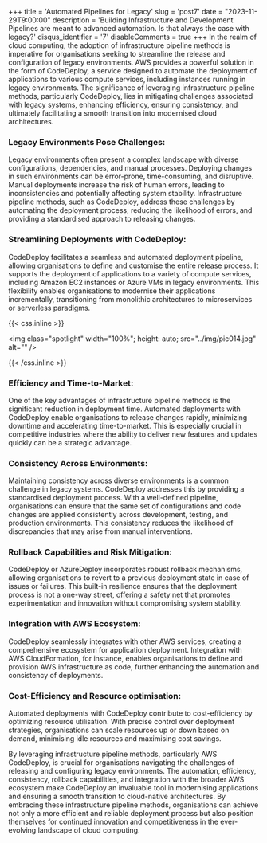 +++
title = 'Automated Pipelines for Legacy'
slug = 'post7'
date = "2023-11-29T9:00:00"
description = 'Building Infrastructure and Development Pipelines are meant to advanced automation. Is that always the case with legacy?'
disqus_identifier = '7'
disableComments = true
+++
In the realm of cloud computing, the adoption of infrastructure pipeline methods is imperative for organisations seeking to streamline the release and configuration of legacy environments. AWS provides a powerful solution in the form of CodeDeploy, a service designed to automate the deployment of applications to various compute services, including instances running in legacy environments. The significance of leveraging infrastructure pipeline methods, particularly CodeDeploy, lies in mitigating challenges associated with legacy systems, enhancing efficiency, ensuring consistency, and ultimately facilitating a smooth transition into modernised cloud architectures.

### Legacy Environments Pose Challenges:

Legacy environments often present a complex landscape with diverse configurations, dependencies, and manual processes. Deploying changes in such environments can be error-prone, time-consuming, and disruptive. Manual deployments increase the risk of human errors, leading to inconsistencies and potentially affecting system stability. Infrastructure pipeline methods, such as CodeDeploy, address these challenges by automating the deployment process, reducing the likelihood of errors, and providing a standardised approach to releasing changes.

### Streamlining Deployments with CodeDeploy:

CodeDeploy facilitates a seamless and automated deployment pipeline, allowing organisations to define and customise the entire release process. It supports the deployment of applications to a variety of compute services, including Amazon EC2 instances or Azure VMs in legacy environments. This flexibility enables organisations to modernise their applications incrementally, transitioning from monolithic architectures to microservices or serverless paradigms.


{{< css.inline >}}

<img class="spotlight" width="100%";
height: auto;
src="../img/pic014.jpg"
alt="" />

{{< /css.inline >}}

### Efficiency and Time-to-Market:

One of the key advantages of infrastructure pipeline methods is the significant reduction in deployment time. Automated deployments with CodeDeploy enable organisations to release changes rapidly, minimizing downtime and accelerating time-to-market. This is especially crucial in competitive industries where the ability to deliver new features and updates quickly can be a strategic advantage.

### Consistency Across Environments:

Maintaining consistency across diverse environments is a common challenge in legacy systems. CodeDeploy addresses this by providing a standardised deployment process. With a well-defined pipeline, organisations can ensure that the same set of configurations and code changes are applied consistently across development, testing, and production environments. This consistency reduces the likelihood of discrepancies that may arise from manual interventions.

### Rollback Capabilities and Risk Mitigation:

CodeDeploy or AzureDeploy incorporates robust rollback mechanisms, allowing organisations to revert to a previous deployment state in case of issues or failures. This built-in resilience ensures that the deployment process is not a one-way street, offering a safety net that promotes experimentation and innovation without compromising system stability.

### Integration with AWS Ecosystem:

CodeDeploy seamlessly integrates with other AWS services, creating a comprehensive ecosystem for application deployment. Integration with AWS CloudFormation, for instance, enables organisations to define and provision AWS infrastructure as code, further enhancing the automation and consistency of deployments.

### Cost-Efficiency and Resource optimisation:

Automated deployments with CodeDeploy contribute to cost-efficiency by optimizing resource utilisation. With precise control over deployment strategies, organisations can scale resources up or down based on demand, minimising idle resources and maximising cost savings.

By leveraging infrastructure pipeline methods, particularly AWS CodeDeploy, is crucial for organisations navigating the challenges of releasing and configuring legacy environments. The automation, efficiency, consistency, rollback capabilities, and integration with the broader AWS ecosystem make CodeDeploy an invaluable tool in modernising applications and ensuring a smooth transition to cloud-native architectures. By embracing these infrastructure pipeline methods, organisations can achieve not only a more efficient and reliable deployment process but also position themselves for continued innovation and competitiveness in the ever-evolving landscape of cloud computing.